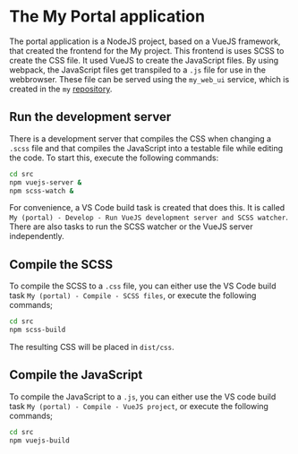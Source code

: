 # The My Portal application

The portal application is a NodeJS project, based on a VueJS framework, that created the frontend for the My project. This frontend is uses SCSS to create the CSS file. It used VueJS to create the JavaScript files. By using webpack, the JavaScript files get transpiled to a `.js` file for use in the webbrowser. These file can be served using the `my_web_ui` service, which is created in the `my` [repository](https://github.com/DarylStark/my).

## Run the development server

There is a development server that compiles the CSS when changing a `.scss` file and that compiles the JavaScript into a testable file while editing the code. To start this, execute the following commands:

```bash
cd src
npm vuejs-server &
npm scss-watch &
```

For convenience, a VS Code build task is created that does this. It is called `My (portal) - Develop - Run VueJS development server and SCSS watcher`. There are also tasks to run the SCSS watcher or the VueJS server independently.

## Compile the SCSS

To compile the SCSS to a `.css` file, you can either use the VS Code build task `My (portal) - Compile - SCSS files`, or execute the following commands;

```bash
cd src
npm scss-build
```

The resulting CSS will be placed in `dist/css`.

## Compile the JavaScript

To compile the JavaScript to a `.js`, you can either use the VS code build task `My (portal) - Compile - VueJS project`, or execute the following commands;

```bash
cd src
npm vuejs-build
```
